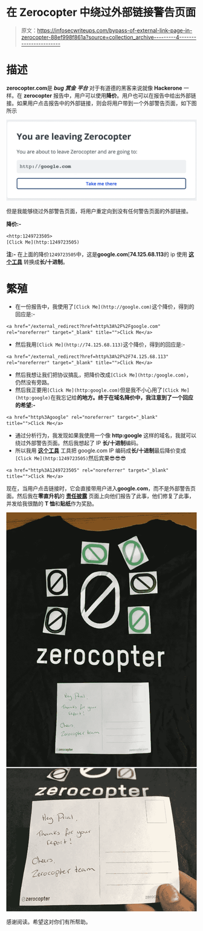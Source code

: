 # 在 Zerocopter 中绕过外部链接警告页面

> 原文：<https://infosecwriteups.com/bypass-of-external-link-page-in-zerocopter-88ef998f861a?source=collection_archive---------4----------------------->

# 描述

**zerocopter.com**是 ***bug 赏金*** ***平台*** 对于有道德的黑客来说就像 **Hackerone** 一样。在 **zerocopter** 报告中，用户可以使用**降价**。用户也可以在报告中给出外部链接。如果用户点击报告中的外部链接，则会将用户带到一个外部警告页面，如下图所示

![](img/8944eb18ad1a34eedb6fc4696ba3f300.png)

但是我能够绕过外部警告页面，将用户重定向到没有任何警告页面的外部链接。

**降价:-**

```
<http:1249723505> 
[Click Me](http:1249723505)
```

**注:-** 在上面的降价`1249723505`中，这是**google.com**[**74.125.68.113**的 ip 使用 [**这个工具**](http://www.smartconversion.com/unit_conversion/IP_Address_Converter.aspx) 转换成**长/十进制**。

# 繁殖

*   在一份报告中，我使用了`[Click Me](http://google.com)`这个降价，得到的回应是:-

```
<a href="/external_redirect?href=http%3A%2F%2Fgoogle.com" rel="noreferrer" target="_blank" title="">Click Me</a>
```

*   然后我用`[Click Me](http://74.125.68.113)`这个降价，得到的回应是:-

```
<a href="/external_redirect?href=http%3A%2F%2F74.125.68.113" rel="noreferrer" target="_blank" title="">Click Me</a>
```

*   然后我想让我们把协议搞乱，把降价改成`[Click Me](http:/google.com)`，仍然没有旁路。
*   然后我正要用`[Click Me](http:google.com)`但是我不小心用了`[Click Me](http:google)`在我忘记给**的地方。终于在域名降价中，我注意到了一个回应的希望:-**

```
<a href="http%3Agoogle" rel="noreferrer" target="_blank" title="">Click Me</a>
```

*   通过分析行为，我发现如果我使用一个像 **http:google** 这样的域名，我就可以绕过外部警告页面。然后我想起了 IP **长/十进制**编码。
*   所以我用 [**这个工具**](http://www.smartconversion.com/unit_conversion/IP_Address_Converter.aspx) 工具把 google.com IP 编码成**长/十进制**最后降价变成`[Click Me](http:1249723505)`然后宾果😎😎😎

```
<a href="http%3A1249723505" rel="noreferrer" target="_blank" title="">Click Me</a>
```

现在，当用户点击链接时，它会直接带用户进入**google.com**，而不是外部警告页面。然后我在**零直升机**的 [**责任披露**](https://www.zerocopter.com/en/responsible-disclosure) 页面上向他们报告了此事，他们修复了此事，并发给我很酷的 **T 恤**和**贴纸**作为奖励。

![](img/f6f1f048b22aea69cd42db8ef29db48a.png)![](img/7d3490efaeabd591a6cc965b46725fde.png)

感谢阅读。希望这对你们有所帮助。